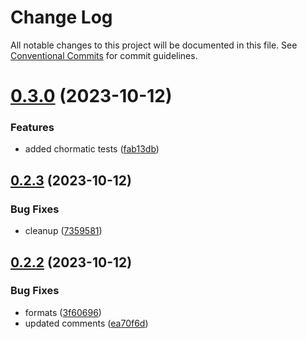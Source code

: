 # Change Log

All notable changes to this project will be documented in this file.
See [Conventional Commits](https://conventionalcommits.org) for commit guidelines.

# [0.3.0](https://github.com/paulAlexSerban/prj--playground-react/compare/@prj--playground-react/react@0.2.3...@prj--playground-react/react@0.3.0) (2023-10-12)

### Features

-   added chormatic tests ([fab13db](https://github.com/paulAlexSerban/prj--playground-react/commit/fab13db64d15606ec3e1bee1ac658c7b21827ee9))

## [0.2.3](https://github.com/paulAlexSerban/prj--playground-react/compare/@prj--playground-react/react@0.2.2...@prj--playground-react/react@0.2.3) (2023-10-12)

### Bug Fixes

-   cleanup ([7359581](https://github.com/paulAlexSerban/prj--playground-react/commit/735958170f11f71fccdae07f851dce5aa62f477a))

## [0.2.2](https://github.com/paulAlexSerban/prj--playground-react/compare/@prj--playground-react/react@0.2.1...@prj--playground-react/react@0.2.2) (2023-10-12)

### Bug Fixes

-   formats ([3f60696](https://github.com/paulAlexSerban/prj--playground-react/commit/3f6069645d1ccb4d85fedfffabfbcd396a619bde))
-   updated comments ([ea70f6d](https://github.com/paulAlexSerban/prj--playground-react/commit/ea70f6d7acd23748d9dac8b44fe7d12f492febd8))
